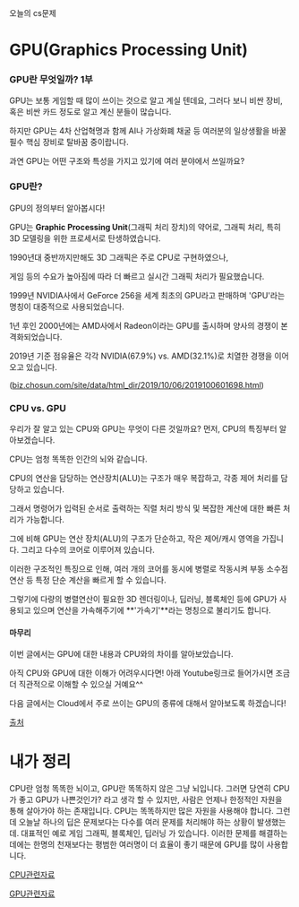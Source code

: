  오늘의 cs문제

# GPU(Graphics Processing Unit)

###  GPU란 무엇일까? 1부

GPU는 보통 게임할 때 많이 쓰이는 것으로 알고 계실 텐데요, 그러다 보니 비싼 장비, 혹은 비싼 카드 정도로 알고 계신 분들이 많습니다.

하지만 GPU는 4차 산업혁명과 함께 AI나 가상화폐 채굴 등 여러분의 일상생활을 바꿀 필수 핵심 장비로 탈바꿈 중이랍니다.

과연 GPU는 어떤 구조와 특성을 가지고 있기에 여러 분야에서 쓰일까요?

 

### GPU란?

GPU의 정의부터 알아봅시다!

GPU는 **Graphic Processing Unit**(그래픽 처리 장치)의 약어로, 그래픽 처리, 특히 3D 모델링을 위한 프로세서로 탄생하였습니다.

1990년대 중반까지만해도 3D 그래픽은 주로 CPU로 구현하였으나,

게임 등의 수요가 높아짐에 따라 더 빠르고 실시간 그래픽 처리가 필요했습니다.

1999년 NVIDIA사에서 GeForce 256을 세계 최초의 GPU라고 판매하며 'GPU'라는 명칭이 대중적으로 사용되었습니다. 

1년 후인 2000년에는 AMD사에서 Radeon이라는 GPU를 출시하며 양사의 경쟁이 본격화되었습니다.

2019년 기준 점유율은 각각 NVIDIA(67.9%) vs. AMD(32.1%)로 치열한 경쟁을 이어오고 있습니다.

([biz.chosun.com/site/data/html_dir/2019/10/06/2019100601698.html](https://biz.chosun.com/site/data/html_dir/2019/10/06/2019100601698.html))

 

### CPU vs. GPU

우리가 잘 알고 있는 CPU와 GPU는 무엇이 다른 것일까요? 먼저, CPU의 특징부터 알아보겠습니다.

CPU는 엄청 똑똑한 인간의 뇌와 같습니다.

CPU의 연산을 담당하는 연산장치(ALU)는 구조가 매우 복잡하고, 각종 제어 처리를 담당하고 있습니다.

그래서 명령어가 입력된 순서로 출력하는 직렬 처리 방식 및 복잡한 계산에 대한 빠른 처리가 가능합니다. 

그에 비해 GPU는 연산 장치(ALU)의 구조가 단순하고, 작은 제어/캐시 영역을 가집니다. 그리고 다수의 코어로 이루어져 있습니다.

이러한 구조적인 특징으로 인해, 여러 개의 코어를 동시에 병렬로 작동시켜 부동 소수점 연산 등 특정 단순 계산을 빠르게 할 수 있습니다.

그렇기에 다량의 병렬연산이 필요한 3D 렌더링이나, 딥러닝, 블록체인 등에 GPU가 사용되고 있으며 연산을 가속해주기에 **'가속기'**라는 명칭으로 불리기도 합니다.

 

#### 마무리

이번 글에서는 GPU에 대한 내용과 CPU와의 차이를 알아보았습니다.

아직 CPU와 GPU에 대한 이해가 어려우시다면! 아래 Youtube링크로 들어가시면 조금 더 직관적으로 이해할 수 있으실 거예요^^

다음 글에서는 Cloud에서 주로 쓰이는 GPU의 종류에 대해서 알아보도록 하겠습니다!

[출처](https://tech.ktcloud.com/17)



# 내가 정리

CPU란 엄청 똑똑한 뇌이고, GPU란 똑똑하지 않은 그냥 뇌입니다. 그러면 당연히 CPU가 좋고 GPU가 나쁜것인가? 라고 생각 할 수 있지만, 사람은 언제나 한정적인 자원을 통해 살아가야 하는 존재입니다. CPU는 똑똑하지만 많은 자원을 사용해야 합니다. 그런데 오늘날 하나의 딥은 문제보다는 다수를 여러 문제를 처리해야 하는 상황이 발생했는데. 대표적인 예로 게임 그래픽, 블록체인, 딥러닝 가 있습니다. 이러한 문제를 해결하는 데에는 한명의 천재보다는 평범한 여러명이 더 효율이 좋기 때문에 GPU를 많이 사용합니다. 



[CPU관련자료](https://www.youtube.com/watch?v=Fg00LN30Ezg)



[GPU관련자료](https://www.youtube.com/watch?v=ZdITviTD3VM)